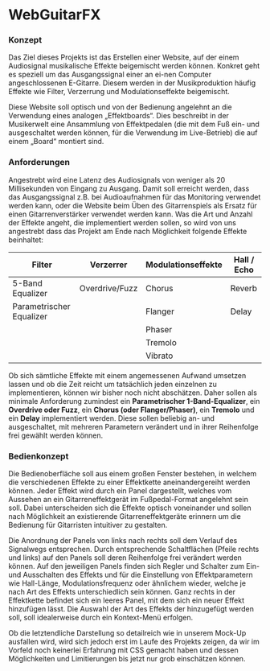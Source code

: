 WebGuitarFX
=============

### Konzept
Das Ziel dieses Projekts ist das Erstellen einer Website, auf der einem Audiosignal musikalische Effekte beigemischt werden können. Konkret geht es speziell um das Ausgangssignal einer an ei-nen Computer angeschlossenen E-Gitarre.
Diesem werden in der Musikproduktion häufig Effekte wie Filter, Verzerrung und Modulationseffekte beigemischt.
	
Diese Website soll optisch und von der Bedienung angelehnt an die Verwendung eines analogen „Effektboards“. Dies beschreibt in der Musikerwelt eine Ansammlung von Effektpedalen (die mit dem Fuß ein- und ausgeschaltet werden können, für die Verwendung im Live-Betrieb) die auf einem „Board“ montiert sind.


### Anforderungen
Angestrebt wird eine Latenz des Audiosignals von weniger als 20 Millisekunden von Eingang zu Ausgang. Damit soll erreicht werden, dass das Ausgangssignal z.B. bei Audioaufnahmen für das Monitoring verwendet werden kann, oder die Website beim Üben des Gitarrenspiels als Ersatz für einen Gitarrenverstärker verwendet werden kann.
Was die Art und Anzahl der Effekte angeht, die implementiert werden sollen, so wird von uns angestrebt dass das Projekt am Ende nach Möglichkeit folgende Effekte beinhaltet:

| Filter                   | Verzerrer      | Modulationseffekte | Hall / Echo |
| -------------------------|----------------| -------------------|-------------|
| 5-Band Equalizer         | Overdrive/Fuzz | Chorus             | Reverb      |
| Parametrischer Equalizer |                | Flanger            | Delay       |
|                          |                | Phaser             |             |
|                          |                | Tremolo            |             |
|                          |                | Vibrato            |             |

Ob sich sämtliche Effekte mit einem angemessenen Aufwand umsetzen lassen und ob die Zeit reicht um tatsächlich jeden einzelnen zu implementieren, können wir bisher noch nicht abschätzen.
Daher sollen als minimale Anforderung zumindest ein **Parametrischer 1-Band-Equalizer**, ein **Overdrive oder Fuzz**, ein **Chorus (oder Flanger/Phaser)**, ein **Tremolo** und ein **Delay** implementiert werden.
Diese sollen beliebig an- und ausgeschaltet, mit mehreren Parametern verändert und in ihrer Reihenfolge frei gewählt werden können.


### Bedienkonzept
Die Bedienoberfläche soll aus einem großen Fenster bestehen, in welchem die verschiedenen Effekte zu einer Effektkette aneinandergereiht werden können. Jeder Effekt wird durch ein Panel dargestellt, welches vom Aussehen an ein Gitarreneffektgerät im Fußpedal-Format angelehnt sein soll. Dabei unterscheiden sich die Effekte optisch voneinander und sollen nach Möglichkeit an existierende Gitarreneffektgeräte erinnern um die Bedienung für Gitarristen intuitiver zu gestalten.

Die Anordnung der Panels von links nach rechts soll dem Verlauf des Signalwegs entsprechen. Durch entsprechende Schaltflächen (Pfeile rechts und links) auf den Panels soll deren Reihenfolge frei verändert werden können.
Auf den jeweiligen Panels finden sich Regler und Schalter zum Ein- und Ausschalten des Effekts und für die Einstellung von Effektparametern wie Hall-Länge, Modulationsfrequenz oder ähnlichem wieder, welche je nach Art des Effekts unterschiedlich sein können. Ganz rechts in der Effektkette befindet sich ein leeres Panel, mit dem sich ein neuer Effekt hinzufügen lässt. Die Auswahl der Art des Effekts der hinzugefügt werden soll, soll idealerweise durch ein Kontext-Menü erfolgen.

Ob die letztendliche Darstellung so detailreich wie in unserem Mock-Up ausfallen wird, wird sich jedoch erst im Laufe des Projekts zeigen, da wir im Vorfeld noch keinerlei Erfahrung mit CSS gemacht haben und dessen Möglichkeiten und Limitierungen bis jetzt nur grob einschätzen können.
